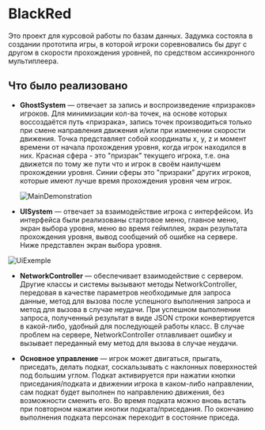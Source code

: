 # BlackRed
Это проект для курсовой работы по базам данных. Задумка состояла в создании прототипа игры, в которой игроки соревновались бы друг с другом в скорости прохождения уровней, 
по средством ассинхронного мультиплеера.

## Что было реализовано

- **GhostSystem** — отвечает за запись и воспроизведение «призраков» игроков. Для минимизации кол-ва точек, на основе которых воссоздаётся путь «призрака»,
  запись точек производиться только при смене направления движения и/или при изменении скорости движения. Точка представляет собой координаты x, y, z и момент времени от начала прохождения уровня,
  когда игрок находился в них. 
  Красная сфера - это "призрак" текущего игрока, т.е. она движется по тому же пути что и игрок в своём наилучшем прохождении уровня.
  Синии сферы это "призраки" других игроков, которые имеют лучше время прохождения уровня чем игрок.

  ![MainDemonstration](https://github.com/workavast/BlackRed/assets/90834653/79d1bfd1-b248-4e2e-8705-83a0f7d0dcae)

- **UISystem** — отвечает за взаимодействие игрока с интерфейсом. Из интерфейса были реализованы стартовое меню, главное меню, экран выбора уровня, меню во время геймплея,
  экран результата прохождения уровня, вывод сообщений об ошибке на сервере. Ниже представлен экран выбора уровня.
  
![UiExemple](https://github.com/workavast/BlackRed/assets/90834653/d38a3322-357c-46ab-9ac5-2df28dd48ca4)

- **NetworkController** — обеспечивает взаимодействие с сервером. Другие классы и системы вызывают методы NetworkController, передовая в качестве параметров необходимые для запроса данные,
  метод для вызова после успешного выполнения запроса и метод для вызова в случае неудачи.
  При успешном выполнении запроса, полученный результат в виде JSON строки конвертируется в какой-либо, удобный для последующей работы класс.
  В случае проблем на сервере, NetworkController отлавливает ошибку и вызывает переданный ему метод для вызова в случае неудачи.
  
- **Основное управление** — игрок может двигаться, прыгать, приседать, делать подкат, соскальзывать с наклонных поверхностей под большим углом.
  Подкат активируется при нажатии кнопки приседания/подката и движении игрока в каком-либо направлении, сам подкат будет выполнен по направлению движения, без возможности сменить его.
  Во время подката можно вновь встать при повторном нажатии кнопки подката/приседания. По окончанию выполнения подката персонаж переходит в состояние приседа.
